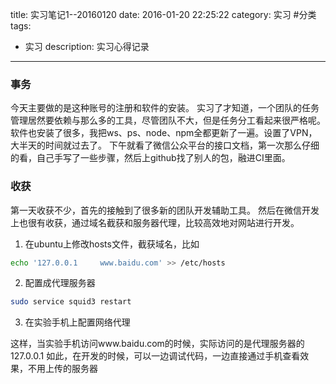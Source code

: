 title: 实习笔记1--20160120
date: 2016-01-20 22:25:22
category: 实习 #分类
tags:
- 实习
description: 实习心得记录
---
### 事务
今天主要做的是这种账号的注册和软件的安装。
实习了才知道，一个团队的任务管理居然要依赖与那么多的工具，尽管团队不大，但是任务分工看起来很严格呢。
软件也安装了很多，我把ws、ps、node、npm全都更新了一遍。设置了VPN，大半天的时间就过去了。
下午就看了微信公众平台的接口文档，第一次那么仔细的看，自己手写了一些步骤，然后上github找了别人的包，融进CI里面。

### 收获
第一天收获不少，首先的接触到了很多新的团队开发辅助工具。
然后在微信开发上也很有收获，通过域名截获和服务器代理，比较高效地对网站进行开发。

1. 在ubuntu上修改hosts文件，截获域名，比如
```bash
echo '127.0.0.1     www.baidu.com' >> /etc/hosts

```

2. 配置成代理服务器
```bash
sudo service squid3 restart

```

3. 在实验手机上配置网络代理

这样，当实验手机访问www.baidu.com的时候，实际访问的是代理服务器的127.0.0.1
如此，在开发的时候，可以一边调试代码，一边直接通过手机查看效果，不用上传的服务器